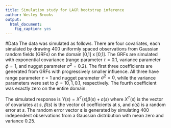 ```yaml
---
title: Simulation study for LAGR bootstrap inference
author: Wesley Brooks
output:
  html_document:
    fig_caption: yes
---
```


#Data
The data was simulated as follows. There are four covariates, each simulated by drawing 400 uniformly spaced observations from Gaussian random fields (GRFs) on the domain [0,1] x [0,1]. The GRFs are simulated with exponential covariance (range parameter $\tau=0.1$, variance parameter $\phi=1$, and nugget parameter $\sigma^2=0.2$). The first three coefficients are generated from GRFs with progressively smaller influence. All three have range parameter $\tau=1$ and nugget parameter $\sigma^2=0$, while the variance parameters were set to $\phi = 10, 1, 0.1$, respectively. The fourth coefficient was exactly zero on the entire domain.

The simulated response is $Y(s) = X^T(s)\beta(s) + \varepsilon(s)$ where $X^T(s)$ is the vector of covariates at $s$, $\beta(s)$ is the vector of coefficients at $s$, and $\varepsilon(s)$ is a random error at $s$. The random error vector $\boldsymbol{\varepsilon}$ is generated by simulating 400 independent observations from a Gaussian distribution with mean zero and variance $0.25$.

